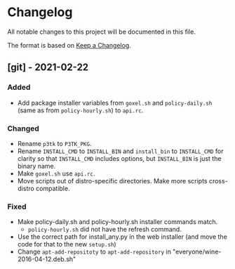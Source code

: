 # Changelog
All notable changes to this project will be documented in this file.

The format is based on [Keep a Changelog](https://keepachangelog.com/en/1.0.0/).

## [git] - 2021-02-22
### Added
- Add package installer variables from `goxel.sh` and `policy-daily.sh`
  (same as from `policy-hourly.sh`) to `api.rc`.

### Changed
- Rename `p3tk` to `P3TK_PKG`.
- Rename `INSTALL_CMD` to `INSTALL_BIN` and `install_bin` to
  `INSTALL_CMD` for clarity so that `INSTALL_CMD` includes options,
  but `INSTALL_BIN` is just the binary name.
- Make `goxel.sh` use `api.rc`.
- Move scripts out of distro-specific directories. Make more scripts
  cross-distro compatible.

### Fixed
- Make policy-daily.sh and policy-hourly.sh installer commands match.
  - `policy-hourly.sh` did not have the refresh command.
- Use the correct path for install_any.py in the web installer (and move
  the code for that to the new `setup.sh`)
- Change `apt-add-repositoty` to `apt-add-repository` in "everyone/wine-2016-04-12.deb.sh"
